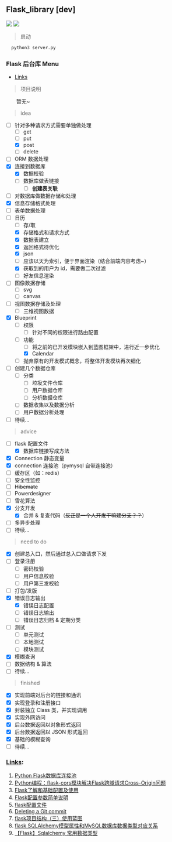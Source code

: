 ## Flask_library [dev]

![](https://img.shields.io/badge/Language-Python-green)
[![](https://img.shields.io/bitbucket/issues-raw/Langery/Flask_library)](https://github.com/Langery/Flask_library/issues)

> 启动

``` python
  python3 server.py
```

### Flask 后台库 Menu

- <a href="#links">Links</a>

> 项目说明

&emsp;&emsp;暂无~

> idea

- [ ] 针对多种请求方式需要单独做处理
  - [ ] get
  - [ ] put
  - [x] post
  - [ ] delete
- [ ] ORM 数据处理
- [x] 连接到数据库
  - [x] 数据校验
  - [ ] 数据库做表链接
    - [ ] **创建表关联**
- [ ] 对数据库做数据存储和处理
 - [x] 信息存储格式处理
- [ ] 表单数据处理
- [ ] 日历
  - [ ] 存/取
  - [x] 存储格式和请求方式
  - [x] 数据表建立
  - [x] 返回格式待优化
   - [x] json
   - [ ] 应该以天为索引，便于界面渲染（结合前端内容考虑~）
  - [x] 获取到的用户为 id，需要做二次过滤
  - [ ] 好友信息渲染
- [ ] 图像数据存储
  - [ ] svg
  - [ ] canvas
- [ ] 视图数据存储及处理
  - [ ] 三维视图数据
- [x] Blueprint
  - [ ] 权限
    - [ ] 针对不同的权限进行路由配置
  - [ ] 功能
    - [ ] 将之前的已开发模块嵌入到蓝图框架中，进行近一步优化
    - [x] Calendar
  - [ ] 抛弃原有的开发模式概念，将整体开发模块再次细化
- [ ] 创建几个数据仓库
  - [ ] 分类
    - [ ] 垃圾文件仓库
    - [ ] 用户数据仓库
    - [ ] 分析数据仓库
  - [ ] 数据收集以及数据分析
  - [ ] 用户数据分析处理
- [ ] 待续...

> advice

- [ ] flask 配置文件
  - [x] 数据库链接写成方法
- [x] Connection 静态变量
- [X] connection 连接池（pymysql 自带连接池）
- [ ] 缓存区（如：redis）
- [ ] 安全性监控
- [ ] ~~Hibemate~~
- [ ] Powerdesigner
- [ ] 雪花算法
- [x] 分支开发
  - [x] 合并 & 复查代码（~~反正是一个人开发干嘛建分支？？~~）
- [ ] 多异步处理
- [ ] 待续...

> need to do

- [x] 创建总入口，然后通过总入口做请求下发
- [ ] 登录注册
  - [ ] 密码校验
  - [ ] 用户信息校验
  - [ ] 用户第三发校验
- [ ] 打包/发版
- [x] 错误日志输出
  - [x] 错误日志配置
  - [ ] 错误日志输出
  - [ ] 错误日志归档 & 定期分类
- [ ] 测试
  - [ ] 单元测试
  - [ ] 本地测试
  - [ ] 模块测试
- [x] 模糊查询
- [ ] 数据结构 & 算法
- [ ] 待续...

> finished

- [x] 实现前端对后台的链接和通讯
- [x] 实现登录和注册接口
- [x] 封装独立 Class 类，并实现调用
- [x] 实现外网访问
- [x] 后台数据返回以对象形式返回
- [x] 后台数据返回以 JSON 形式返回
- [x] 基础的模糊查询
- [ ] 待续...

### [Links](#links):

1. [Python Flask数据库连接池](https://www.cnblogs.com/supery007/p/8206442.html)
2. [Python编程：flask-cors模块解决Flask跨域请求Cross-Origin问题](https://blog.csdn.net/mouday/article/details/85219076)
3. [Flask了解和基础配置及使用](https://www.jianshu.com/p/997e68df40e3)
4. [Flask配置参数简单说明](https://blog.csdn.net/qq_42517220/article/details/88687341)
5. [flask配置文件](https://www.jianshu.com/p/6b9a77f1c0cf)
6. [Deleting a Git commit](https://www.jianshu.com/p/073acdc79c7b)
7. [flask项目结构（三）使用蓝图](https://www.cnblogs.com/jackadam/p/8684148.html)
8. [flask SQLAlchemy模型属性和MySQL数据库数据类型对应关系](https://www.jianshu.com/p/0b23e197e7e0)
9. [【Flask】Sqlalchemy 常用数据类型](https://www.cnblogs.com/chen0427/p/8627587.html)

